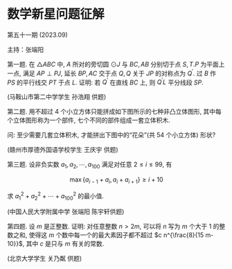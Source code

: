# 数学新星问题征解 

第五十一期 (2023.09)

主持：张端阳

第一题. 在 $\triangle A B C$ 中, $A$ 所对的旁切圆 $\odot J$ 与 $B C, A B$ 分别切于点 $S, T . P$ 为平面上一点, 满足 $A P \perp P J$, 延长 $B P, A C$ 交于点 $Q, Q$ 关于 $J P$ 的对称点为 $Q^{\prime}$. 过 $B$ 作 $P S$ 的平行线交 $P T$ 于点 $L$. 证明: 若 $Q^{\prime}$ 在直线 $B C$ 上, 则 $Q^{\prime} L$ 平分线段 $S P$.

(马鞍山市第二中学学生 孙浩翔 供题)

第二题. 用不超过 4 个小立方体只能拼成如下图所示的七种非凸立体图形, 其中每个立体图形称为一个部件, 七个不同的部件组成一套立体积木.



问: 至少需要几套立体积木, 才能拼出下图中的“花朵”(共 54 个小立方体) 形状?



(赣州市厚德外国语学校学生 王庆宇 供题)

第三题. 设非负实数 $a_{1}, a_{2}, \cdots, a_{100}$ 满足对任意 $2 \leq i \leq 99$, 有

$$
\max \left\{a_{i-1}+a_{i}, a_{i}+a_{i+1}\right\} \geq i+10
$$

求 $a_{1}^{2}+a_{2}^{2}+\cdots+a_{100}^{2}$ 的最小值.

(中国人民大学附属中学 张端阳 陈宇轩供题)

第四题. 设 $m$ 是正整数. 证明: 对任意整数 $n>2 m$, 可以将 $n$ 写为 $m$ 个大于 1 的整数之和, 使得这 $m$ 个数中每一个的最大素因子都不超过 $c n^{\frac{8}{15 m-10}}$, 其中 $c$ 是只与 $m$ 有关的常数.

(北京大学学生 关乃粼 供题)

